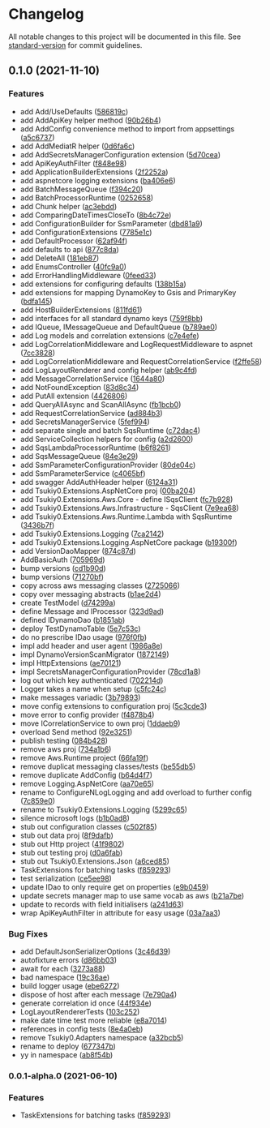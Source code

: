 # Changelog

All notable changes to this project will be documented in this file. See [standard-version](https://github.com/conventional-changelog/standard-version) for commit guidelines.

## 0.1.0 (2021-11-10)


### Features

* add Add/UseDefaults ([586819c](https://github.com/tsukiy0-org/Tsukiy0.Extensions/commit/586819cca80b3710d222531d55fb8925f26b9e24))
* add AddApiKey helper method ([90b26b4](https://github.com/tsukiy0-org/Tsukiy0.Extensions/commit/90b26b47cdc41c478f1eafd7961687110ca28944))
* add AddConfig convenience method to import from appsettings ([a5c6737](https://github.com/tsukiy0-org/Tsukiy0.Extensions/commit/a5c67372262bc09166c05f70f9ca96b064f028c5))
* add AddMediatR helper ([0d6fa6c](https://github.com/tsukiy0-org/Tsukiy0.Extensions/commit/0d6fa6c50a887c6bd04400b1f1123eec9d7408db))
* add AddSecretsManagerConfiguration extension ([5d70cea](https://github.com/tsukiy0-org/Tsukiy0.Extensions/commit/5d70cea11d4fc81f83b8fcfdc20b3bca8b1bad32))
* add ApiKeyAuthFilter ([f848e98](https://github.com/tsukiy0-org/Tsukiy0.Extensions/commit/f848e98e64237daa2d5d23c977229f678e92af6f))
* add ApplicationBuilderExtensions ([2f2252a](https://github.com/tsukiy0-org/Tsukiy0.Extensions/commit/2f2252a85820ac184bf967edb1a5c3b8843e5b49))
* add aspnetcore logging extensions ([ba406e6](https://github.com/tsukiy0-org/Tsukiy0.Extensions/commit/ba406e6916ac7f55eb3194386d929eb1685bd97f))
* add BatchMessageQueue ([f394c20](https://github.com/tsukiy0-org/Tsukiy0.Extensions/commit/f394c200920b00c69bcdd57f9c55f72c49bac2ba))
* add BatchProcessorRuntime ([0252658](https://github.com/tsukiy0-org/Tsukiy0.Extensions/commit/0252658921f6701a4099e37d7cd460a5d71b53c8))
* add Chunk helper ([ac3ebdd](https://github.com/tsukiy0-org/Tsukiy0.Extensions/commit/ac3ebdd42ea032428f3004c3f6140b3b8baaab59))
* add ComparingDateTimesCloseTo ([8b4c72e](https://github.com/tsukiy0-org/Tsukiy0.Extensions/commit/8b4c72ef8a6bbd195a1bd59449e69984237a1b61))
* add ConfigurationBuilder for SsmParameter ([dbd81a9](https://github.com/tsukiy0-org/Tsukiy0.Extensions/commit/dbd81a99e900c4934b1f9ec96fd41c1a669ac911))
* add ConfigurationExtensions ([7785e1c](https://github.com/tsukiy0-org/Tsukiy0.Extensions/commit/7785e1c1a68e76efbe47742b07195d2dddf750e4))
* add DefaultProcessor ([62af94f](https://github.com/tsukiy0-org/Tsukiy0.Extensions/commit/62af94fe891244decf7c8a837faa7347c7baddbc))
* add defaults to api ([877c8da](https://github.com/tsukiy0-org/Tsukiy0.Extensions/commit/877c8da04b7316472f9366e6f6c23d2d8ed6a0ea))
* add DeleteAll ([181eb87](https://github.com/tsukiy0-org/Tsukiy0.Extensions/commit/181eb879a5c6196e3dcadbcdbf2ea0d4b30bdb3a))
* add EnumsController ([40fc9a0](https://github.com/tsukiy0-org/Tsukiy0.Extensions/commit/40fc9a0065e16aef1080ca0d16c1e351a8642a7c))
* add ErrorHandlingMiddleware ([0feed33](https://github.com/tsukiy0-org/Tsukiy0.Extensions/commit/0feed33bc46e04b8dc80750402acb749d0f56592))
* add extensions for configuring defaults ([138b15a](https://github.com/tsukiy0-org/Tsukiy0.Extensions/commit/138b15a97c20c5773731eb9c41d82c337e34e421))
* add extensions for mapping DynamoKey to Gsis and PrimaryKey ([bdfa145](https://github.com/tsukiy0-org/Tsukiy0.Extensions/commit/bdfa1458609b52ac2f41be8543ab0fc18a072ff4))
* add HostBuilderExtensions ([811fd61](https://github.com/tsukiy0-org/Tsukiy0.Extensions/commit/811fd6193ab2d0963281e4775c3a601516a26f8c))
* add interfaces for all standard dynamo keys ([759f8bb](https://github.com/tsukiy0-org/Tsukiy0.Extensions/commit/759f8bb948768896217b4553f098bc5e118fe952))
* add IQueue, IMessageQueue and DefaultQueue ([b789ae0](https://github.com/tsukiy0-org/Tsukiy0.Extensions/commit/b789ae0e1388b7e9f3bdb452cebfab6759c44927))
* add Log models and correlation extensions ([c7e4efe](https://github.com/tsukiy0-org/Tsukiy0.Extensions/commit/c7e4efeb9d2706db290f90c156bd55871cee9db1))
* add LogCorrelationMiddleware and LogRequestMiddleware to aspnet ([7cc3828](https://github.com/tsukiy0-org/Tsukiy0.Extensions/commit/7cc38286a3db2c1c07bfc3ad79273f529f4b78fc))
* add LogCorrelationMiddleware and RequestCorrelationService ([f2ffe58](https://github.com/tsukiy0-org/Tsukiy0.Extensions/commit/f2ffe58fbfda6ff23218428313308f83ba8d48f4))
* add LogLayoutRenderer and config helper ([ab9c4fd](https://github.com/tsukiy0-org/Tsukiy0.Extensions/commit/ab9c4fd087419a9990f50f22fb3c6516dbd6ab7e))
* add MessageCorrelationService ([1644a80](https://github.com/tsukiy0-org/Tsukiy0.Extensions/commit/1644a80d851546b8e265a9aba63385602a11845d))
* add NotFoundException ([83d8c34](https://github.com/tsukiy0-org/Tsukiy0.Extensions/commit/83d8c3495099e872dbe84b0a71992c43ea5b443b))
* add PutAll extension ([4426806](https://github.com/tsukiy0-org/Tsukiy0.Extensions/commit/442680660b4b3e70a8b7d13de36bb65509a88f78))
* add QueryAllAsync and ScanAllAsync ([fb1bcb0](https://github.com/tsukiy0-org/Tsukiy0.Extensions/commit/fb1bcb0e24b0c2a27867ca9b35c14654a5804376))
* add RequestCorrelationService ([ad884b3](https://github.com/tsukiy0-org/Tsukiy0.Extensions/commit/ad884b348f83d1ad1fbf016301ada39aca226712))
* add SecretsManagerService ([5fef994](https://github.com/tsukiy0-org/Tsukiy0.Extensions/commit/5fef99426dc9c3cda49c1c69a972d2162bd543bc))
* add separate single and batch SqsRuntime ([c72dac4](https://github.com/tsukiy0-org/Tsukiy0.Extensions/commit/c72dac4cec180fb28104469efb69f019022119ce))
* add ServiceCollection helpers for config ([a2d2600](https://github.com/tsukiy0-org/Tsukiy0.Extensions/commit/a2d2600de9b9834878ffd64e5aeab4ad8f71db0c))
* add SqsLambdaProcessorRuntime ([b6f8261](https://github.com/tsukiy0-org/Tsukiy0.Extensions/commit/b6f826176f930e9ec4e78ac9e7e1fde2d9f491e1))
* add SqsMessageQueue ([84e3e29](https://github.com/tsukiy0-org/Tsukiy0.Extensions/commit/84e3e294cc5f3cad5c4ddfa4e0513561d613b5ff))
* add SsmParameterConfigurationProvider ([80de04c](https://github.com/tsukiy0-org/Tsukiy0.Extensions/commit/80de04c7f2ad29aaee9e9c4fe366a1501bdae169))
* add SsmParameterService ([c4065bf](https://github.com/tsukiy0-org/Tsukiy0.Extensions/commit/c4065bff0592d134012944ea8c2d39c2bb4492c7))
* add swagger AddAuthHeader helper ([6124a31](https://github.com/tsukiy0-org/Tsukiy0.Extensions/commit/6124a3171c1d9cb56c12abb700d9c218a465d8c9))
* add Tsukiy0.Extensions.AspNetCore proj ([00ba204](https://github.com/tsukiy0-org/Tsukiy0.Extensions/commit/00ba204a09604ef142422d0bedca778f0258760e))
* add Tsukiy0.Extensions.Aws.Core - define ISqsClient ([fc7b928](https://github.com/tsukiy0-org/Tsukiy0.Extensions/commit/fc7b928e6e52f89b5234a8adda9200c97589e164))
* add Tsukiy0.Extensions.Aws.Infrastructure - SqsClient ([7e9ea68](https://github.com/tsukiy0-org/Tsukiy0.Extensions/commit/7e9ea68686ef18f4e81ffd0a89f6dac3b7706a3b))
* add Tsukiy0.Extensions.Aws.Runtime.Lambda with SqsRuntime ([3436b7f](https://github.com/tsukiy0-org/Tsukiy0.Extensions/commit/3436b7f7e701a6ebde6d0ffa8c87c70bc8bc6b62))
* add Tsukiy0.Extensions.Logging ([7ca2142](https://github.com/tsukiy0-org/Tsukiy0.Extensions/commit/7ca2142a018e639af032eec0fc64738946df757b))
* add Tsukiy0.Extensions.Logging.AspNetCore package ([b19300f](https://github.com/tsukiy0-org/Tsukiy0.Extensions/commit/b19300f2c2bfea271feef26320267557b17e9f36))
* add VersionDaoMapper ([874c87d](https://github.com/tsukiy0-org/Tsukiy0.Extensions/commit/874c87dedfd17db4d92ba5451c7d3a0b850ed011))
* AddBasicAuth ([705969d](https://github.com/tsukiy0-org/Tsukiy0.Extensions/commit/705969d71879ce7b018cdb0c96eb91b0659523dd))
* bump versions ([cd1b90d](https://github.com/tsukiy0-org/Tsukiy0.Extensions/commit/cd1b90d3af0542aeefa76000a5325d7ebe56cd7c))
* bump versions ([71270bf](https://github.com/tsukiy0-org/Tsukiy0.Extensions/commit/71270bfa09ecbdee7d7f7da743e12d99e1b5da24))
* copy across aws messaging classes ([2725066](https://github.com/tsukiy0-org/Tsukiy0.Extensions/commit/27250660db8f484eaf776020ecfc178c99392d0a))
* copy over messaging abstracts ([b1ae2d4](https://github.com/tsukiy0-org/Tsukiy0.Extensions/commit/b1ae2d443310b2a6b4573057f733b7ca10779c31))
* create TestModel ([d74299a](https://github.com/tsukiy0-org/Tsukiy0.Extensions/commit/d74299a7a189af0a496f015f837840e19a3047de))
* define Message and IProcessor ([323d9ad](https://github.com/tsukiy0-org/Tsukiy0.Extensions/commit/323d9adfe4baa7029b4de3ec6217fbd7c3dd9463))
* defined IDynamoDao ([b1851ab](https://github.com/tsukiy0-org/Tsukiy0.Extensions/commit/b1851abdeaf8db4f47d7450a9495cd0c2d1447ce))
* deploy TestDynamoTable ([5e7c53c](https://github.com/tsukiy0-org/Tsukiy0.Extensions/commit/5e7c53c083ce056e4ff8ea152e501b79375bfa57))
* do no prescribe IDao usage ([976f0fb](https://github.com/tsukiy0-org/Tsukiy0.Extensions/commit/976f0fb62871c6a98c2743953718e0be9fb0acd4))
* impl add header and user agent ([1986a8e](https://github.com/tsukiy0-org/Tsukiy0.Extensions/commit/1986a8ecc43ac36a0e288c5757feb2b5b83f8218))
* impl DynamoVersionScanMigrator ([1872149](https://github.com/tsukiy0-org/Tsukiy0.Extensions/commit/1872149c1e969d1698fe86cba45ed8f9e6a3ab8d))
* impl HttpExtensions ([ae70121](https://github.com/tsukiy0-org/Tsukiy0.Extensions/commit/ae7012175a3f35bf62d0a09e194f76831a985436))
* impl SecretsManagerConfigurationProvider ([78cd1a8](https://github.com/tsukiy0-org/Tsukiy0.Extensions/commit/78cd1a822ddfa4cb396495c84cdac880aa8c6631))
* log out which key authenticated ([702214d](https://github.com/tsukiy0-org/Tsukiy0.Extensions/commit/702214d3ebeef143fc6f1c03d78f06a8f3cb7c05))
* Logger takes a name when setup ([c5fc24c](https://github.com/tsukiy0-org/Tsukiy0.Extensions/commit/c5fc24c8a812b54f93541c3732be5944b3f168b3))
* make messages variadic ([3b79893](https://github.com/tsukiy0-org/Tsukiy0.Extensions/commit/3b798931ca9597d0cb834b239d32289197d8ac0a))
* move config extensions to configuration proj ([5c3cde3](https://github.com/tsukiy0-org/Tsukiy0.Extensions/commit/5c3cde3012d1636fe649e8797b80f008abdd9452))
* move error to config provider ([f4878b4](https://github.com/tsukiy0-org/Tsukiy0.Extensions/commit/f4878b44340f4e07e67beae5a18a23b88a7b1565))
* move ICorrelationService to own proj ([1ddaeb9](https://github.com/tsukiy0-org/Tsukiy0.Extensions/commit/1ddaeb9b89a6d9ce18b70f22335ad76470fe1009))
* overload Send method ([92e3251](https://github.com/tsukiy0-org/Tsukiy0.Extensions/commit/92e325118d952150fb69913fe07479abe787c60b))
* publish testing ([084b428](https://github.com/tsukiy0-org/Tsukiy0.Extensions/commit/084b4282488bfa7467037508570e78d35e006850))
* remove aws proj ([734a1b6](https://github.com/tsukiy0-org/Tsukiy0.Extensions/commit/734a1b65778fb28ff58a89c5e243c3e654ea1f2d))
* remove Aws.Runtime project ([66fa19f](https://github.com/tsukiy0-org/Tsukiy0.Extensions/commit/66fa19fa68988d7aef5a3ac7a07773a6c58bc87c))
* remove duplicat messaging classes/tests ([be55db5](https://github.com/tsukiy0-org/Tsukiy0.Extensions/commit/be55db56b50dad8a51d9aae9a2fda582d302d35e))
* remove duplicate AddConfig ([b64d4f7](https://github.com/tsukiy0-org/Tsukiy0.Extensions/commit/b64d4f763093a5145d8fd1a0e317350fc2ff1a68))
* remove Logging.AspNetCore ([aa70e65](https://github.com/tsukiy0-org/Tsukiy0.Extensions/commit/aa70e6547dbec94bfed1a50e05dab0422505efd3))
* rename to ConfigureNLogLogging and add overload to further config ([7c859e0](https://github.com/tsukiy0-org/Tsukiy0.Extensions/commit/7c859e07a60ba9d695b4003e22f13ccc107e27a8))
* rename to Tsukiy0.Extensions.Logging ([5299c65](https://github.com/tsukiy0-org/Tsukiy0.Extensions/commit/5299c65b0d22f903d37c5852e539a3cdea152b66))
* silence microsoft logs ([b1b0ad8](https://github.com/tsukiy0-org/Tsukiy0.Extensions/commit/b1b0ad80a0296f6381aadae4f8bacb1c4b1478f0))
* stub out configuration classes ([c502f85](https://github.com/tsukiy0-org/Tsukiy0.Extensions/commit/c502f8530878c9baf9cf49229113c9b19cffaa04))
* stub out data proj ([8f9dafb](https://github.com/tsukiy0-org/Tsukiy0.Extensions/commit/8f9dafb940a9e4de892a0cac5ad04e96f4186336))
* stub out Http project ([41f9802](https://github.com/tsukiy0-org/Tsukiy0.Extensions/commit/41f98028f17a3918cb54e6e68944ca2c7539cfab))
* stub out testing proj ([d0a6fab](https://github.com/tsukiy0-org/Tsukiy0.Extensions/commit/d0a6fabe7374c9f8555382b71643d7c899f47dcf))
* stub out Tsukiy0.Extensions.Json ([a6ced85](https://github.com/tsukiy0-org/Tsukiy0.Extensions/commit/a6ced8531a4d253e7267eb9960afb51feb6b9577))
* TaskExtensions for batching tasks ([f859293](https://github.com/tsukiy0-org/Tsukiy0.Extensions/commit/f8592930fd077c982f87e669e5700f76b71b1549))
* test serialization ([ce5ee98](https://github.com/tsukiy0-org/Tsukiy0.Extensions/commit/ce5ee9846d05cceb082a46a6ad24a07d6689fd0c))
* update IDao to only require get on properties ([e9b0459](https://github.com/tsukiy0-org/Tsukiy0.Extensions/commit/e9b0459ffa5849386e810f346a6fbd1918c5809a))
* update secrets manager map to use same vocab as aws ([b21a7be](https://github.com/tsukiy0-org/Tsukiy0.Extensions/commit/b21a7be8d305a5c7fc0514bd8b63feb2669c5ace))
* update to records with field initialisers ([a241d63](https://github.com/tsukiy0-org/Tsukiy0.Extensions/commit/a241d6345aa35dfe4296e5db9888d0c500c8ab2b))
* wrap ApiKeyAuthFilter in attribute for easy usage ([03a7aa3](https://github.com/tsukiy0-org/Tsukiy0.Extensions/commit/03a7aa3f8c514313b6b28abc331b75506a28059b))


### Bug Fixes

* add DefaultJsonSerializerOptions ([3c46d39](https://github.com/tsukiy0-org/Tsukiy0.Extensions/commit/3c46d393c6f60febb4b651e2c4ec4165a96e28dc))
* autofixture errors ([d86bb03](https://github.com/tsukiy0-org/Tsukiy0.Extensions/commit/d86bb03ffc7be48e90c6e89f643223fa95162746))
* await for each ([3273a88](https://github.com/tsukiy0-org/Tsukiy0.Extensions/commit/3273a8877a548d2a5290d658739876834f7f0381))
* bad namespace ([19c36ae](https://github.com/tsukiy0-org/Tsukiy0.Extensions/commit/19c36aedbab5651e7df13f9882d1b48f8d1e5378))
* build logger usage ([ebe6272](https://github.com/tsukiy0-org/Tsukiy0.Extensions/commit/ebe6272f052a9085e20ba6460d043a8fce16901e))
* dispose of host after each message ([7e790a4](https://github.com/tsukiy0-org/Tsukiy0.Extensions/commit/7e790a46a76d88b82c3933ff1001ba2da145fc5a))
* generate correlation id once ([44f934e](https://github.com/tsukiy0-org/Tsukiy0.Extensions/commit/44f934e973cfbcfa78f2a2addc368f12115946b2))
* LogLayoutRendererTests ([103c252](https://github.com/tsukiy0-org/Tsukiy0.Extensions/commit/103c252cfe3bfe634b0ff4d187ba23b6c18f8d47))
* make date time test more reliable ([e8a7014](https://github.com/tsukiy0-org/Tsukiy0.Extensions/commit/e8a7014f191af65999f6adddcebc305925014c7e))
* references in config tests ([8e4a0eb](https://github.com/tsukiy0-org/Tsukiy0.Extensions/commit/8e4a0eb4b43c436bdc8c92d9f2e36242d1967e2b))
* remove Tsukiy0.Adapters namespace ([a32bcb5](https://github.com/tsukiy0-org/Tsukiy0.Extensions/commit/a32bcb56fbf1b6135b4bb2c118c7cd85d7f188dc))
* rename to deploy ([677347b](https://github.com/tsukiy0-org/Tsukiy0.Extensions/commit/677347b19fbe47b716d1afeb9a5d45bb11666617))
* yy in namespace ([ab8f54b](https://github.com/tsukiy0-org/Tsukiy0.Extensions/commit/ab8f54b5015d0a53ae48ab549c526d94d587e973))

### 0.0.1-alpha.0 (2021-06-10)


### Features

* TaskExtensions for batching tasks ([f859293](https://github.com/tsukiy0-org/Tsukiy0.Extensions/commit/f8592930fd077c982f87e669e5700f76b71b1549))
